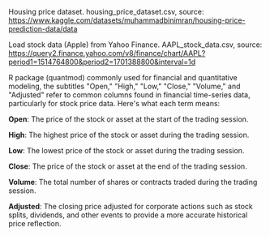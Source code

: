 Housing price dataset. housing_price_dataset.csv, source: https://www.kaggle.com/datasets/muhammadbinimran/housing-price-prediction-data/data

Load stock data (Apple) from Yahoo Finance. AAPL_stock_data.csv, source: https://query2.finance.yahoo.com/v8/finance/chart/AAPL?period1=1514764800&period2=1701388800&interval=1d

R package (quantmod) commonly used for financial and quantitative modeling, the subtitles "Open," "High," "Low," "Close," "Volume," and "Adjusted" refer to common columns found in financial time-series data, particularly for stock price data. Here's what each term means:

**Open**: The price of the stock or asset at the start of the trading session.

**High**: The highest price of the stock or asset during the trading session.

**Low**: The lowest price of the stock or asset during the trading session.

**Close**: The price of the stock or asset at the end of the trading session.

**Volume**: The total number of shares or contracts traded during the trading session.

**Adjusted**: The closing price adjusted for corporate actions such as stock splits, dividends, and other events to provide a more accurate historical price reflection.
